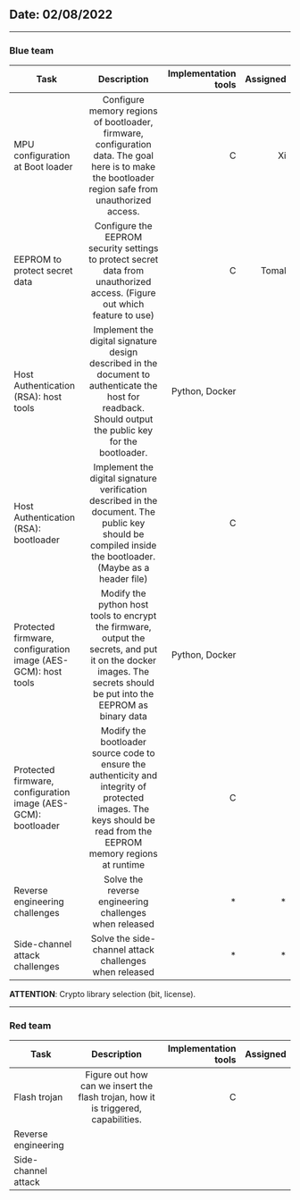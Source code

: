 ## Date: 02/08/2022

---

### Blue team

|               Task               |                                                      Description                                                                              |    Implementation tools|     Assigned     |
|----------|:-------------:|------:|------:|             
| MPU configuration at Boot loader |  Configure memory regions of bootloader, firmware, configuration data. The goal here is to make the bootloader region safe from unauthorized access. |C|  Xi |
| EEPROM to protect secret data    |  Configure the EEPROM security settings to protect secret data from unauthorized access. (Figure out which feature to use)   |C|Tomal |
| Host Authentication (RSA): host tools  |  Implement the digital signature design described in the document to authenticate the host for readback. Should output the public key for the bootloader. | Python, Docker| |
| Host Authentication (RSA): bootloader  |  Implement the digital signature verification described in the document. The public key should be compiled inside the bootloader. (Maybe as a header file) |   C  | |
| Protected firmware, configuration image (AES-GCM): host tools  |  Modify the python host tools to encrypt the firmware, output the secrets, and put it on the docker images. The secrets should be put into the EEPROM as binary data |  Python, Docker   |
| Protected firmware, configuration image (AES-GCM): bootloader  |  Modify the bootloader source code to ensure the authenticity and integrity of protected images. The keys should be read from the EEPROM memory regions at runtime |   C  | |
| Reverse engineering challenges |  Solve the reverse engineering challenges when released | * | * |
| Side-channel attack challenges |  Solve the side-channel attack challenges when released | *  | * |

**ATTENTION**: Crypto library selection (bit, license). 

---

### Red team

|               Task               |                                                      Description                                                                              |    Implementation tools|     Assigned     |
|----------|:-------------:|------:|------:|    
| Flash trojan |  Figure out how can we insert the flash trojan, how it is triggered, capabilities. |C|   |
| Reverse engineering |  |     | |  
| Side-channel attack |  |     | |       